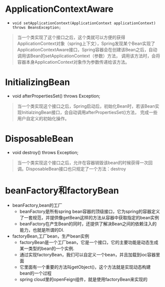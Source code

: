 # ApplicationContextAware
  *     void setApplicationContext(ApplicationContext applicationContext) throws BeansException;
> 当一个类实现了这个接口之后，这个类就可以方便的获得ApplicationContext对象（spring上下文），Spring发现某个Bean实现了
> ApplicationContextAware接口，Spring容器会在创建该Bean之后，自动调用该Bean的setApplicationContext（参数）方法，
> 调用该方法时，会将容器本身ApplicationContext对象作为参数传递给该方法。

# InitializingBean
  * void afterPropertiesSet() throws Exception;
> 当一个类实现这个接口之后，Spring启动后，初始化Bean时，若该Bean实现InitialzingBean接口，会自动调用afterPropertiesSet()方法，
> 完成一些用户自定义的初始化操作。

# DisposableBean 
  * void destroy() throws Exception;
> 当一个类实现这个接口之后，允许在容器销毁该bean的时候获得一次回调。DisposableBean接口也只规定了一个方法：destroy

# beanFactory和factoryBean
* beanFactory,bean的工厂
  * beanFactory是所有spring bean容器的顶级接口，它为spring的容器定义了一套规范，并提供像getBean这样的方法从容器中获取指定的bean实例
  * beanFactory在产生Bean的同时，还提供了解决Bean之间的依赖注入的能力，也就是所谓的DI.
* factoryBean,工厂bean，生产bean实例
  * factoryBean是一个工厂bean，它是一个接口，它的主要功能是动态生成某一类型的bean的一个实例.
  * 通过实现factoryBean，我们可以自定义一个bean，并且加载到ioc容器里面
  * 它里面有一个重要的方法叫getObject()，这个方法就是实现动态构建bean的一个过程
  * spring cloud里的openFeign组件，就是使用factoryBean来实现的
